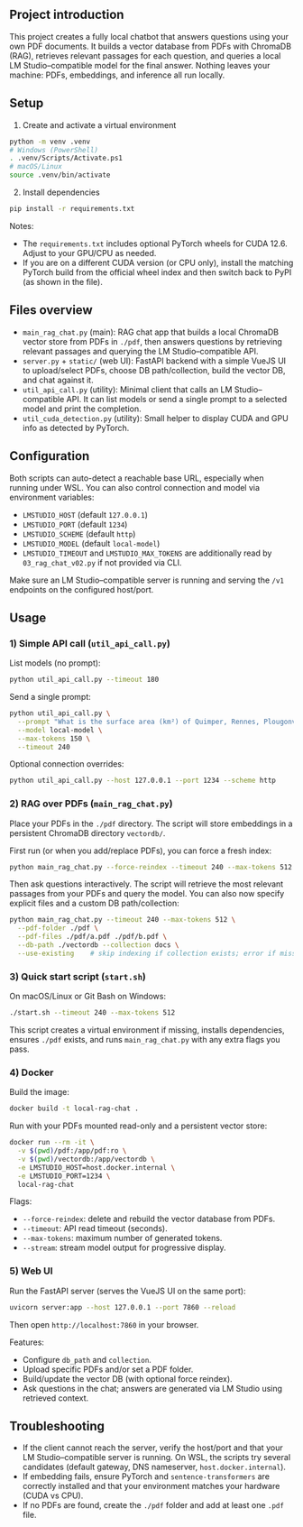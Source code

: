 ## Project introduction

This project creates a fully local chatbot that answers questions using your own PDF documents. It builds a vector database from PDFs with ChromaDB (RAG), retrieves relevant passages for each question, and queries a local LM Studio–compatible model for the final answer. Nothing leaves your machine: PDFs, embeddings, and inference all run locally.

## Setup

1. Create and activate a virtual environment

```bash
python -m venv .venv
# Windows (PowerShell)
. .venv/Scripts/Activate.ps1
# macOS/Linux
source .venv/bin/activate
```

2. Install dependencies

```bash
pip install -r requirements.txt
```

Notes:
- The `requirements.txt` includes optional PyTorch wheels for CUDA 12.6. Adjust to your GPU/CPU as needed.
- If you are on a different CUDA version (or CPU only), install the matching PyTorch build from the official wheel index and then switch back to PyPI (as shown in the file).

## Files overview

- `main_rag_chat.py` (main): RAG chat app that builds a local ChromaDB vector store from PDFs in `./pdf`, then answers questions by retrieving relevant passages and querying the LM Studio–compatible API.
- `server.py` + `static/` (web UI): FastAPI backend with a simple VueJS UI to upload/select PDFs, choose DB path/collection, build the vector DB, and chat against it.
- `util_api_call.py` (utility): Minimal client that calls an LM Studio–compatible API. It can list models or send a single prompt to a selected model and print the completion.
- `util_cuda_detection.py` (utility): Small helper to display CUDA and GPU info as detected by PyTorch.

## Configuration

Both scripts can auto-detect a reachable base URL, especially when running under WSL. You can also control connection and model via environment variables:

- `LMSTUDIO_HOST` (default `127.0.0.1`)
- `LMSTUDIO_PORT` (default `1234`)
- `LMSTUDIO_SCHEME` (default `http`)
- `LMSTUDIO_MODEL` (default `local-model`)
- `LMSTUDIO_TIMEOUT` and `LMSTUDIO_MAX_TOKENS` are additionally read by `03_rag_chat_v02.py` if not provided via CLI.

Make sure an LM Studio–compatible server is running and serving the `/v1` endpoints on the configured host/port.

## Usage

### 1) Simple API call (`util_api_call.py`)

List models (no prompt):

```bash
python util_api_call.py --timeout 180
```

Send a single prompt:

```bash
python util_api_call.py \
  --prompt "What is the surface area (km²) of Quimper, Rennes, Plougonven, and Ploumilliau in Brittany?" \
  --model local-model \
  --max-tokens 150 \
  --timeout 240
```

Optional connection overrides:

```bash
python util_api_call.py --host 127.0.0.1 --port 1234 --scheme http
```

### 2) RAG over PDFs (`main_rag_chat.py`)

Place your PDFs in the `./pdf` directory. The script will store embeddings in a persistent ChromaDB directory `vectordb/`.

First run (or when you add/replace PDFs), you can force a fresh index:

```bash
python main_rag_chat.py --force-reindex --timeout 240 --max-tokens 512
```

Then ask questions interactively. The script will retrieve the most relevant passages from your PDFs and query the model. You can also now specify explicit files and a custom DB path/collection:

```bash
python main_rag_chat.py --timeout 240 --max-tokens 512 \
  --pdf-folder ./pdf \
  --pdf-files ./pdf/a.pdf ./pdf/b.pdf \
  --db-path ./vectordb --collection docs \
  --use-existing    # skip indexing if collection exists; error if missing
```

### 3) Quick start script (`start.sh`)

On macOS/Linux or Git Bash on Windows:

```bash
./start.sh --timeout 240 --max-tokens 512
```

This script creates a virtual environment if missing, installs dependencies, ensures `./pdf` exists, and runs `main_rag_chat.py` with any extra flags you pass.

### 4) Docker

Build the image:

```bash
docker build -t local-rag-chat .
```

Run with your PDFs mounted read-only and a persistent vector store:

```bash
docker run --rm -it \
  -v $(pwd)/pdf:/app/pdf:ro \
  -v $(pwd)/vectordb:/app/vectordb \
  -e LMSTUDIO_HOST=host.docker.internal \
  -e LMSTUDIO_PORT=1234 \
  local-rag-chat
```

Flags:
- `--force-reindex`: delete and rebuild the vector database from PDFs.
- `--timeout`: API read timeout (seconds).
- `--max-tokens`: maximum number of generated tokens.
- `--stream`: stream model output for progressive display.

### 5) Web UI

Run the FastAPI server (serves the VueJS UI on the same port):

```bash
uvicorn server:app --host 127.0.0.1 --port 7860 --reload
```

Then open `http://localhost:7860` in your browser.

Features:
- Configure `db_path` and `collection`.
- Upload specific PDFs and/or set a PDF folder.
- Build/update the vector DB (with optional force reindex).
- Ask questions in the chat; answers are generated via LM Studio using retrieved context.

## Troubleshooting

- If the client cannot reach the server, verify the host/port and that your LM Studio–compatible server is running. On WSL, the scripts try several candidates (default gateway, DNS nameserver, `host.docker.internal`).
- If embedding fails, ensure PyTorch and `sentence-transformers` are correctly installed and that your environment matches your hardware (CUDA vs CPU).
- If no PDFs are found, create the `./pdf` folder and add at least one `.pdf` file.
